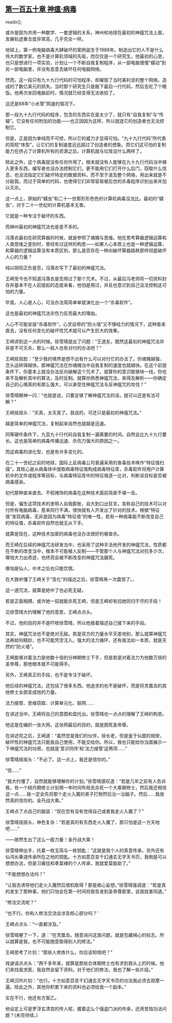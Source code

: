 ## [第一百五十章 神瘟·病毒](https://www.xxbiquge.com/11_11207/9097018.html)
readx();

  或许是因为共用一种数学、一套逻辑的关系，神州和地球在最初的神瘟咒法上面，发展轨迹重合度非常高，几乎完全一样。

  地球上，第一例电脑病毒大肆破坏的案例诞生于1988年。制造出它的人不是什么伟大的数学家，也不是计算机领域的先驱，而仅仅是一个研究生。他最初的心思，也只是想进行一项实验，计划让一个不断自我复制程序，从一部电脑慢慢“蠕动”到另一部电脑里，并没有恶意去破坏任何电脑网络。

  然而，这一段只有九十九行代码的可怕程序，却摧毁了当时美利坚的整个网络，造成的了数亿美元的损失。当时那个研究生只是敲下最后一行代码，然后去吃了个晚饭。他再次坐回电脑前时，情况就已经变得无法收拾了。

  这还是88年“小水管”网速的情况下。

  那一段九十九行代码的程序，包含的东西实在是太少了，就只有“自我复制”与“传输”。它没有任何附加的功能——也正因因为这样，所以就连它的创造者也无法控制它。

  但是，正是因为单纯而不可控，所以它的威力才显得可怕。“九十九行代码”所代表的简短“体型”，让它们的复制速度远远超过了创造者的想象。而它们这可怕的复制能力在挤占了计算机所有的资源之后，计算机就与垃圾没什么两样了。

  除此之外，这个病毒就没有任何作用了。根本就没有人能够在九十九行代码当中植入更多东西，编写者也没办法控制它们，更不能用它们打开什么后门，窃取什么信息，也没法指定它们破坏特定的数据资料，而不至于波及整个网络，用出来就是不分敌我。而过于简单的代码，也使得它们非常容易被后世的杀毒程序识别出来并加以灭杀。

  这一点上，原始的“蠕虫”和二十一世那形形色色的计算机病毒没法比。最初的“蠕虫”，对于二十一世纪的计算机基本无害。

  它就是一种专注于破坏的东西。

  而神州最初的神瘟咒法也是差不多的。

  冯落衣最初在研究算器的时候，就是参照了魂魄与思维。他在思考算器逻辑运算和人类思维之差别时，曾经有过这样的构思——如果人心本质上也是一种逻辑运算，和算器的逻辑运算没有本质区别，那么是否存在一种向破坏算器路秩那样彻底破坏人心的力量？

  纯以阴阳正负是否，冯落衣写下了最初的神瘟咒法。

  王崎至今也不知道冯落衣是否用过了那个咒术。不过，从最后冯老师将一切资料封存并基本不在人前提起的态度来看，他怕是用过，并且也意识到自己没法控制这可怕的力量。

  毕竟，人心是人心，可没办法简简单单就演化出一个“杀毒软件”。

  这也是最初的神瘟咒法杀伤力反而最大的理由。

  人心不可能安装“杀毒软件”，心灵自带的“防火墙”又不够给力的情况下，这种直来直去，没有任何变化的破坏性咒术就可以产生巨大的效果。

  王崎讲到这一点的时候。徐雪晴提出了问题：“王道友，既然这最初的神瘟咒法并非是不可灭杀，那么一般人也有对付的办法吧？”

  王崎抠抠脸：“至少我的境界是想不出有什么可以对付它的办法了。你魂魄越强、念头运转得越快，那神瘟咒法在你魂魄当中自我复制的速度也就越快。在这个前提条件下，你基本上就没办法反向破解这个咒术了。就算你的意识能够快一线，你也来不及解析其中的算法，及时反制。就算你熟悉神瘟咒法，来得及解析——你确定自己的心境真的有那么强大，可以承受住神瘟咒法与反神瘟咒的攻伐？”

  徐雪晴眼神一闪：“也就是说，只要足够了解神瘟咒法的话，就可以还是有法可解？”

  王崎摇摇头：“天真，太天真了。我说的，可还只是最初的神瘟咒法。”

  越是简单的神瘟咒法，复制起来自然也就越是迅速。

  同等硬件条件下，九百九十行代码自我复制一遍需要的时间，自然会比九十九行要长。这也是简单的病毒传播迅速、杀伤力强大的原因之一。

  而这病毒的进化型，也是有许多变化的。

  在二十一世纪之前的地球，国际上反病毒公司普遍采用的查毒技术唤作“特征值扫描”，其核心是从病毒体中提取病毒特征值构成病毒特征库，杀毒软件将用户计算机中的文件或程序等目标，与病毒特征库中的特征值逐一比对，判断该目标是否被病毒感染。

  初代那种直来直去、不假掩饰的病毒在这种技术面前简直不堪一击。

  但是，偏生这项技术的发明人自我膨胀，自大到口出狂言，宣称自己的技术可以对付所有电脑病毒，惹来同行不满，很快就有人开发出了针对的技术。根据“特征值”发现病毒，无非是因为病毒“特征值”的唯一性，若有一种病毒能不断改变自己的特征值，杀毒软件自然也就无从下手。

  就算是现在，这种技术加密的病毒也没办法很好的被查杀。

  而王崎在后续的神瘟咒法研发当中，也采用了这种手法他开发的神瘟咒法，性质都在不断的改变当中，根本不可能被人反制——不管那个人与神瘟咒法对抗多少次，哪怕大力出奇迹，也终究会被不断改变的神瘟咒法磨死。

  哪怕是仙人，中术之后也只能饮恨。

  在大致听懂了王崎关于“变化”的描述之后，徐雪晴再一次震惊了。、

  这一道咒法，就算是她中了也必死无疑。

  若是正面相搏，或许她一招就能杀死王崎，但是王崎却有拉她同归于尽的手段！

  见徐雪晴大约理解了他的意思，王崎点点头。

  不过，他的目的并不是吓唬徐雪晴，所以他接着描述自己接下来的手段。

  其实，神瘟咒法也不是绝对无敌。若是双方的力量水平天差地别，那么就算神瘟咒法再如何精妙，也不可能凭空注入。强大的法力循环，还有我法如一本质，就是天然的“防火墙”。

  王崎能够对着法力是他数十倍的分神期修士下手，但是若是对着法力为他数万倍的圣帝尊，那他根本就不可能得手。

  另外，王崎真正的手段，也不是专注于破坏。

  他后续的神瘟咒法，还包括了很多东西。他追求的也不是破坏，而是将灵凰岛的其他修士全部变成他的力量。

  法力接管、思维窃取、计算单元化、联网……

  在讲述当中，王崎将自己的意图和盘托出。徐雪晴也一点点的理解了王崎的构思。

  他这是在编织一张大网，这张网最后的目的，就是困死圣帝尊。

  在讲述完之后，王崎道：“虽然您是我们的伙伴，徐长老，但是鉴于仙盟的规矩，破坏性的神瘟咒法只能我自己使用，不能交给你。所以，我也只能给你当面展示一下神瘟咒法的功用，也就是‘意识同传’和‘法力接管’这两项……”

  徐雪晴摇摇头：“不必了。这一点上，我还是信你的。”

  “信……”

  “我大约懂了，自然就能够理解你的计划。”徐雪晴感叹道：“若是几年之前有人告诉我，有一个结丹期修士计划用一年时间布局去杀死一个大乘期修士，然后我还相信这一点……我一定会先将那个走火入魔的弟子打倒然后治一治脑子。然后……我居然真的信你的。金丹战大乘。”

  王崎点了点自己的脑袋：“现在您有没有觉得自己或者我走火入魔了？”

  徐雪晴摇摇头，神色复杂：“若是真的有东西走火入魔了，那只怕是这一方天地吧……”

  ——居然生出了这么一股力量！金丹战大乘！

  徐雪晴伸出手，托着一枚玉简与一枚钥匙：“这就是我个人的真意传承，另外还有仙鸿长春道传承所在之地的钥匙。十方如意百变千幻通玄无字天书页，我倒是可以想想办法，但是习雍铨和季棠棣的个人传承，我就爱莫能助了。”

  “不能想想办法吗？”

  “让我去诱导他们走火入魔然后借机取得？那是痴心妄想。”徐雪晴强调道：“若是真的发生了那种事，他们只怕会在第一时间将我告发到圣帝尊那里，说我戕害同道。”

  “修法交流呢？”

  “也不行。你和人修法交流会涉及核心部分吗？’

  王崎点点头：“一直都涉及。”

  徐雪晴梗了一下，道：“在灵凰岛，随意询问这类问题，就是包藏祸心的标志。所以就算是我，也不可能随意取得别人的修法。”

  王崎思考了片刻：“那些人修炼什么，你应该知晓吧？”

  戏谑请点点头：“两千多年来，就算是那些合体期修士也有求到我头上的时候。他们来找我求医，我自然会留下资料。对于他们的修法，我也了解一些片段。”

  王崎沉吟片刻：“也行。十方如意百变千幻通玄无字天书页的功法我必须去观摩一遍。除此之外，其他你积累下来的资料也必须给我一个副本。”

  实在不行，他还有方案乙。

  他设定上可是罗浮玄清宫的传人呢，握着这么个强盗门派的传承，还用苦恼功法问题？(未完待续。)
